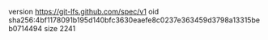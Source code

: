 version https://git-lfs.github.com/spec/v1
oid sha256:4bf1178091b195d140bfc3630eaefe8c0237e363459d3798a13315beb0714494
size 2241
